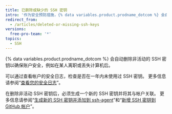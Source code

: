 ```yaml
---
title: 已删除或缺少的 SSH 密钥
intro: '作为安全预防措施，{% data variables.product.prodname_dotcom %} 会自动删除一年内未使用过的 SSH 密钥。'
redirect_from:
  - /articles/deleted-or-missing-ssh-keys
versions:
  free-pro-team: '*'
topics:
  - SSH
---
```


{% data variables.product.prodname_dotcom %} 会自动删除非活动的 SSH 密钥以确保账户安全，例如在某人离职或丢失计算机后。

可以通过查看帐户的安全日志，检查是否在一年内未使用过 SSH 密钥。 更多信息请参阅“[查看您的安全日志](/articles/reviewing-your-security-log/)”。

在删除非活动 SSH 密钥后，必须生成一个新的 SSH 密钥并将其与帐户关联。 更多信息请参阅“[生成新的 SSH 密钥并添加到 ssh-agent](/articles/generating-a-new-ssh-key-and-adding-it-to-the-ssh-agent/)”和“[新增 SSH 密钥到 GitHub 帐户](/articles/adding-a-new-ssh-key-to-your-github-account/)”。

